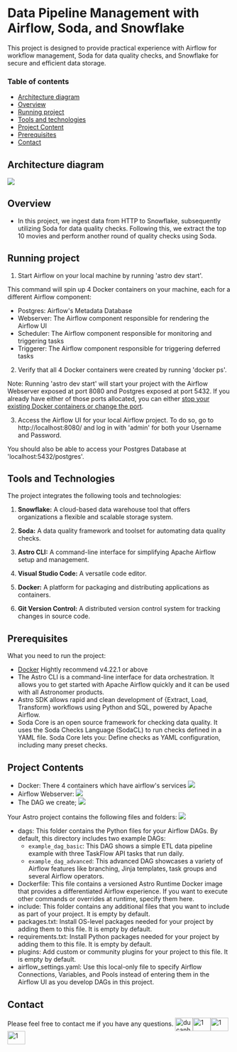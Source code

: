 # Data Pipeline Management with Airflow, Soda, and Snowflake
This project is designed to provide practical experience with Airflow for workflow management, Soda for data quality checks, and Snowflake for secure and efficient data storage.

### Table of contents

* [Architecture diagram](#architecture-diagram)
* [Overview](#overview)
* [Running project](#running-project)
* [Tools and technologies](#toolntech)
* [Project Content](#project-content)
* [Prerequisites](#prerequisites)
* [Contact](#contact)

## Architecture diagram

![](./image/Slide2.PNG)

## Overview
* In this project, we ingest data from HTTP to Snowflake, subsequently utilizing Soda for data quality checks. Following this, we extract the top 10 movies and perform another round of quality checks using Soda.

<!-- RUNNING PROJECT -->
## Running project
1. Start Airflow on your local machine by running 'astro dev start'.

This command will spin up 4 Docker containers on your machine, each for a different Airflow component:

- Postgres: Airflow's Metadata Database
- Webserver: The Airflow component responsible for rendering the Airflow UI
- Scheduler: The Airflow component responsible for monitoring and triggering tasks
- Triggerer: The Airflow component responsible for triggering deferred tasks

2. Verify that all 4 Docker containers were created by running 'docker ps'.

Note: Running 'astro dev start' will start your project with the Airflow Webserver exposed at port 8080 and Postgres exposed at port 5432. If you already have either of those ports allocated, you can either [stop your existing Docker containers or change the port](https://docs.astronomer.io/astro/test-and-troubleshoot-locally#ports-are-not-available).

3. Access the Airflow UI for your local Airflow project. To do so, go to http://localhost:8080/ and log in with 'admin' for both your Username and Password.

You should also be able to access your Postgres Database at 'localhost:5432/postgres'.

## Tools and Technologies

The project integrates the following tools and technologies:

1. **Snowflake:** A cloud-based data warehouse tool that offers organizations a flexible and scalable storage system.

2. **Soda:** A data quality framework and toolset for automating data quality checks.

3. **Astro CLI:** A command-line interface for simplifying Apache Airflow setup and management.

4. **Visual Studio Code:** A versatile code editor.

5. **Docker:** A platform for packaging and distributing applications as containers.

6. **Git Version Control:** A distributed version control system for tracking changes in source code.

<!-- PREREQUISITES -->
## Prerequisites
What you need to run the project:
- [Docker](https://azure.microsoft.com/en-us/) Hightly recommend v4.22.1 or above
- The Astro CLI is a command-line interface for data orchestration. It allows you to get started with Apache Airflow quickly and it can be used with all Astronomer products.
- Astro SDK allows rapid and clean development of {Extract, Load, Transform} workflows using Python and SQL, powered by Apache Airflow.
- Soda Core is an open source framework for checking data quality. It uses the Soda Checks Language (SodaCL) to run checks defined in a YAML file. Soda Core lets you: Define checks as YAML configuration, including many preset checks.

## Project Contents
- Docker: There 4 containers which have airflow's services
![](./image/docker-consume.png)
- Airflow Webserver: 
![](./image/airflow-UI.png)
- The DAG we create;
![](./image/DAG-Airflow.png)



Your Astro project contains the following files and folders:
![](./image/tree-folder.png)
- dags: This folder contains the Python files for your Airflow DAGs. By default, this directory includes two example DAGs:
    - `example_dag_basic`: This DAG shows a simple ETL data pipeline example with three TaskFlow API tasks that run daily.
    - `example_dag_advanced`: This advanced DAG showcases a variety of Airflow features like branching, Jinja templates, task groups and several Airflow operators.
- Dockerfile: This file contains a versioned Astro Runtime Docker image that provides a differentiated Airflow experience. If you want to execute other commands or overrides at runtime, specify them here.
- include: This folder contains any additional files that you want to include as part of your project. It is empty by default.
- packages.txt: Install OS-level packages needed for your project by adding them to this file. It is empty by default.
- requirements.txt: Install Python packages needed for your project by adding them to this file. It is empty by default.
- plugins: Add custom or community plugins for your project to this file. It is empty by default.
- airflow_settings.yaml: Use this local-only file to specify Airflow Connections, Variables, and Pools instead of entering them in the Airflow UI as you develop DAGs in this project.



<!-- CONTACT -->
## Contact
Please feel free to contact me if you have any questions.
<a href="https://ducanh0285@gmail.com" target="blank"><img align="center" src="https://img.icons8.com/color/48/000000/gmail--v2.png" alt="ducanh0285@gmail.com" height="30" width="40" /></a><a href="https://www.facebook.com/ducanh.pp" target="blank"><img align="center" src="https://raw.githubusercontent.com/rahuldkjain/github-profile-readme-generator/master/src/images/icons/Social/facebook.svg" alt="1" height="30" width="40" /></a><a href="https://twitter.com/Ducann02Nguyen" target="blank"><img align="center" src="https://raw.githubusercontent.com/rahuldkjain/github-profile-readme-generator/master/src/images/icons/Social/twitter.svg" alt="1" height="30" width="40" /></a><a href="https://www.linkedin.com/in/ducanhnt/" target="blank"><img align="center" src="https://raw.githubusercontent.com/rahuldkjain/github-profile-readme-generator/master/src/images/icons/Social/linked-in-alt.svg" alt="1" height="30" width="40" /></a>





